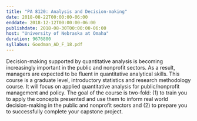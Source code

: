 ```yaml
---
title: "PA 8120: Analysis and Decision-making"
date: 2018-08-22T00:00:00-06:00
enddate: 2018-12-12T00:00:00-06:00
publishdate: 2018-08-30T00:00:00-06:00
host: "University of Nebraska at Omaha"
duration: 9676800
syllabus: Goodman_AD_F_18.pdf
---
```


Decision-making supported by quantitative analysis is becoming increasingly important in the public and nonprofit sectors. As a result, managers are expected to be fluent in quantitative analytical skills. This course is a graduate level, introductory statistics and research methodology course. It will focus on applied quantitative analysis for public/nonprofit management and policy. The goal of the course is two-fold: (1) to train you to apply the concepts presented and use them to inform real world decision-making in the public and nonprofit sectors and (2) to prepare you to successfully complete your capstone project.
